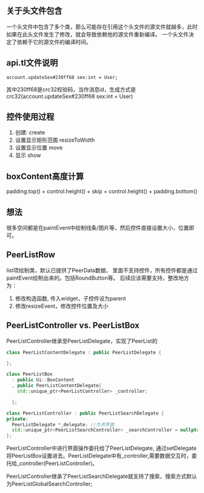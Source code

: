## 关于头文件包含
一个头文件中包含了多个类，那么可能存在引用这个头文件的源文件就越多，此时如果在此头文件发生了修改，就会导致依赖他的源文件重新编译。
一个头文件决定了依赖于它的源文件的编译时间。

## api.tl文件说明
```
account.updateSex#230ff68 sex:int = User;
```
其中230ff68是crc32校验码，当作消息id，生成方式是crc32(account.updateSex#230ff68 sex:int = User)

## 控件使用过程
1. 创建:
    create
2. 设置显示矩形范围
    resizeToWidth
3. 设置显示位置
    move
4. 显示
    show

## boxContent高度计算
padding.top() + control.height() + skip + control.height() + padding.bottom() 

## 想法
很多空间都是在paintEvent中绘制线条/图片等，然后控件直接设置大小，位置即可。

## PeerListRow
list项绘制类，默认已提供了PeerData数据，
里面不支持控件，所有控件都是通过paintEvent绘制出来的。包括RoundButton等。
后续应该需要支持，整改地方为：
1. 修改构造函数, 传入widget，子控件设为parent
2. 修改resizeEvent，修改控件位置及大小

## PeerListController vs. PeerListBox
PeerListController继承至PeerListDelegate，实现了PeerList的
```cpp
class PeerListContentDelegate : public PeerListDelegate {

};

class PeerListBox
  : public Ui::BoxContent
  , public PeerListContentDelegate{
    std::unique_ptr<PeerListController> _controller;

  };

class PeerListController : public PeerListSearchDelegate {
private:
  PeerListDelegate *_delegate; //负责界面
  std::unique_ptr<PeerListSearchController> _searchController = nullptr; // 负责搜索
};
```
PeerListController中进行界面操作委托给了PeerListDelegate, 通过setDelegate将PeerListBox设置进去。PeerListDelegate中有_controller,需要数据交互时，委托给_controller(PeerListController)。

PeerListController继承了PeerListSearchDelegate就支持了搜索，搜索方式默认为PeerListGlobalSearchController;


